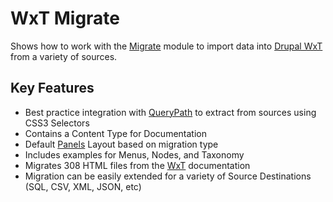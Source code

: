 WxT Migrate
===========
Shows how to work with the [Migrate][migrate] module to import data into [Drupal WxT][drupalwxt] from a variety of sources.

Key Features
--------------

* Best practice integration with [QueryPath][querypath] to extract from sources using CSS3 Selectors
* Contains a Content Type for Documentation
* Default [Panels][panels] Layout based on migration type
* Includes examples for Menus, Nodes, and Taxonomy
* Migrates 308 HTML files from the [WxT][wxt] documentation
* Migration can be easily extended for a variety of Source Destinations (SQL, CSV, XML, JSON, etc)


<!-- Links Referenced -->

[drupalwxt]:            http://drupal.org/project/wetkit
[panels]:               http://drupal.org/project/panels
[migrate]:              http://drupal.org/project/migrate
[querypath]:            https://github.com/technosophos/querypath
[wxt]:                  https://github.com/wet-boew/wet-boew
